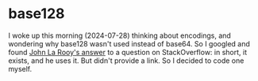 # base128

I woke up this morning (2024-07-28) thinking about encodings, and wondering
why base128 wasn't used instead of base64. So I googled and found
[John La Rooy's answer](https://stackoverflow.com/a/26332635/493161) to
a question on StackOverflow: in short, it exists, and he uses it. But didn't
provide a link. So I decided to code one myself.
